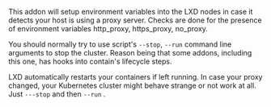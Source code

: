 This addon will setup environment variables into the LXD nodes in case it detects your host is using a proxy server.
Checks are done for the presence of environment variables http_proxy, https_proxy, no_proxy.

You should normally try to use script's ```--stop```, ```--run``` command line arguments to stop the cluster.
Reason being that some addons, including this one, has hooks into contain's lifecycle steps.

LXD automatically restarts your containers if left running. In case your proxy changed, your Kubernetes cluster might behave strange or not work at all. Just ```---stop``` and then ```--run``` .
